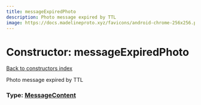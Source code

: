 ```yaml
---
title: messageExpiredPhoto
description: Photo message expired by TTL
image: https://docs.madelineproto.xyz/favicons/android-chrome-256x256.png
---
```

# Constructor: messageExpiredPhoto  
[Back to constructors index](index.md)



Photo message expired by TTL




### Type: [MessageContent](../types/MessageContent.md)


